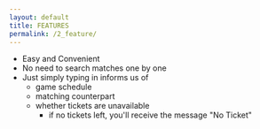 ```yaml
---
layout: default
title: FEATURES
permalink: /2_feature/
---
```


* Easy and Convenient
* No need to search matches one by one
* Just simply typing in informs us of 
    * game schedule
    * matching counterpart
    * whether tickets are unavailable
        * if no tickets left, you'll receive the message "No Ticket"